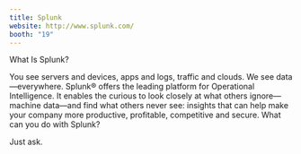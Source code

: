 ```yaml
---
title: Splunk
website: http://www.splunk.com/
booth: "19"
---
```


What Is Splunk?

You see servers and devices, apps and logs, traffic and clouds. We see data—everywhere. Splunk® offers the leading platform for Operational Intelligence. It enables the curious to look closely at what others ignore—machine data—and find what others never see: insights that can help make your company more productive, profitable, competitive and secure. What can you do with Splunk?

Just ask.
